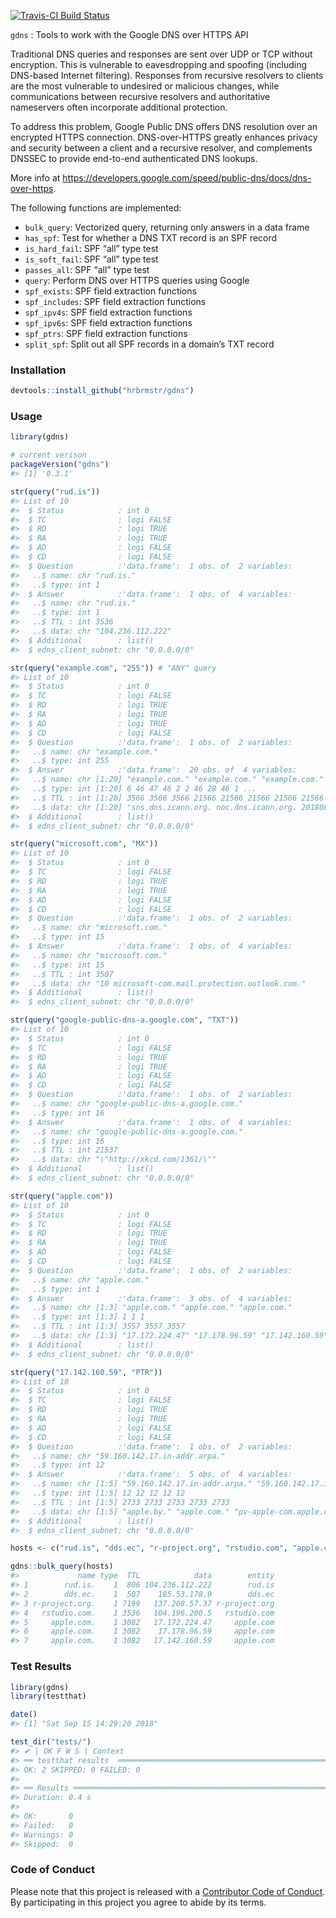 
<!-- README.md is generated from README.Rmd. Please edit that file -->

[![Travis-CI Build
Status](https://travis-ci.org/hrbrmstr/gdns.svg?branch=master)](https://travis-ci.org/hrbrmstr/gdns)

`gdns` : Tools to work with the Google DNS over HTTPS API

Traditional DNS queries and responses are sent over UDP or TCP without
encryption. This is vulnerable to eavesdropping and spoofing (including
DNS-based Internet filtering). Responses from recursive resolvers to
clients are the most vulnerable to undesired or malicious changes, while
communications between recursive resolvers and authoritative nameservers
often incorporate additional protection.

To address this problem, Google Public DNS offers DNS resolution over an
encrypted HTTPS connection. DNS-over-HTTPS greatly enhances privacy and
security between a client and a recursive resolver, and complements
DNSSEC to provide end-to-end authenticated DNS lookups.

More info at
<https://developers.google.com/speed/public-dns/docs/dns-over-https>.

The following functions are implemented:

  - `bulk_query`: Vectorized query, returning only answers in a data
    frame
  - `has_spf`: Test for whether a DNS TXT record is an SPF record
  - `is_hard_fail`: SPF “all” type test
  - `is_soft_fail`: SPF “all” type test
  - `passes_all`: SPF “all” type test
  - `query`: Perform DNS over HTTPS queries using Google
  - `spf_exists`: SPF field extraction functions
  - `spf_includes`: SPF field extraction functions
  - `spf_ipv4s`: SPF field extraction functions
  - `spf_ipv6s`: SPF field extraction functions
  - `spf_ptrs`: SPF field extraction functions
  - `split_spf`: Split out all SPF records in a domain’s TXT record

### Installation

``` r
devtools::install_github("hrbrmstr/gdns")
```

### Usage

``` r
library(gdns)

# current verison
packageVersion("gdns")
#> [1] '0.3.1'

str(query("rud.is"))
#> List of 10
#>  $ Status            : int 0
#>  $ TC                : logi FALSE
#>  $ RD                : logi TRUE
#>  $ RA                : logi TRUE
#>  $ AD                : logi FALSE
#>  $ CD                : logi FALSE
#>  $ Question          :'data.frame':  1 obs. of  2 variables:
#>   ..$ name: chr "rud.is."
#>   ..$ type: int 1
#>  $ Answer            :'data.frame':  1 obs. of  4 variables:
#>   ..$ name: chr "rud.is."
#>   ..$ type: int 1
#>   ..$ TTL : int 3536
#>   ..$ data: chr "104.236.112.222"
#>  $ Additional        : list()
#>  $ edns_client_subnet: chr "0.0.0.0/0"

str(query("example.com", "255")) # "ANY" query
#> List of 10
#>  $ Status            : int 0
#>  $ TC                : logi FALSE
#>  $ RD                : logi TRUE
#>  $ RA                : logi TRUE
#>  $ AD                : logi TRUE
#>  $ CD                : logi FALSE
#>  $ Question          :'data.frame':  1 obs. of  2 variables:
#>   ..$ name: chr "example.com."
#>   ..$ type: int 255
#>  $ Answer            :'data.frame':  20 obs. of  4 variables:
#>   ..$ name: chr [1:20] "example.com." "example.com." "example.com." "example.com." ...
#>   ..$ type: int [1:20] 6 46 47 46 2 2 46 28 46 1 ...
#>   ..$ TTL : int [1:20] 3566 3566 3566 21566 21566 21566 21566 21566 21566 21566 ...
#>   ..$ data: chr [1:20] "sns.dns.icann.org. noc.dns.icann.org. 2018080123 7200 3600 1209600 3600" "nsec 8 2 3600 1538855995 1537006806 63855 example.com. pFyGCdsJ2uw2FcRlszW1VuM6FRV1rHbBfeBmp/Jaecdth8njienGYt2k"| __truncated__ "www.example.com. A NS SOA TXT AAAA RRSIG NSEC DNSKEY" "ns 8 2 86400 1538826642 1537014006 63855 example.com. U7KJg6I3XylL5aT10B3tHw9MIV8QoHBlmzO3CwghRh4I00ZzF2IgjakMp"| __truncated__ ...
#>  $ Additional        : list()
#>  $ edns_client_subnet: chr "0.0.0.0/0"

str(query("microsoft.com", "MX"))
#> List of 10
#>  $ Status            : int 0
#>  $ TC                : logi FALSE
#>  $ RD                : logi TRUE
#>  $ RA                : logi TRUE
#>  $ AD                : logi FALSE
#>  $ CD                : logi FALSE
#>  $ Question          :'data.frame':  1 obs. of  2 variables:
#>   ..$ name: chr "microsoft.com."
#>   ..$ type: int 15
#>  $ Answer            :'data.frame':  1 obs. of  4 variables:
#>   ..$ name: chr "microsoft.com."
#>   ..$ type: int 15
#>   ..$ TTL : int 3507
#>   ..$ data: chr "10 microsoft-com.mail.protection.outlook.com."
#>  $ Additional        : list()
#>  $ edns_client_subnet: chr "0.0.0.0/0"

str(query("google-public-dns-a.google.com", "TXT"))
#> List of 10
#>  $ Status            : int 0
#>  $ TC                : logi FALSE
#>  $ RD                : logi TRUE
#>  $ RA                : logi TRUE
#>  $ AD                : logi FALSE
#>  $ CD                : logi FALSE
#>  $ Question          :'data.frame':  1 obs. of  2 variables:
#>   ..$ name: chr "google-public-dns-a.google.com."
#>   ..$ type: int 16
#>  $ Answer            :'data.frame':  1 obs. of  4 variables:
#>   ..$ name: chr "google-public-dns-a.google.com."
#>   ..$ type: int 16
#>   ..$ TTL : int 21537
#>   ..$ data: chr "\"http://xkcd.com/1361/\""
#>  $ Additional        : list()
#>  $ edns_client_subnet: chr "0.0.0.0/0"

str(query("apple.com"))
#> List of 10
#>  $ Status            : int 0
#>  $ TC                : logi FALSE
#>  $ RD                : logi TRUE
#>  $ RA                : logi TRUE
#>  $ AD                : logi FALSE
#>  $ CD                : logi FALSE
#>  $ Question          :'data.frame':  1 obs. of  2 variables:
#>   ..$ name: chr "apple.com."
#>   ..$ type: int 1
#>  $ Answer            :'data.frame':  3 obs. of  4 variables:
#>   ..$ name: chr [1:3] "apple.com." "apple.com." "apple.com."
#>   ..$ type: int [1:3] 1 1 1
#>   ..$ TTL : int [1:3] 3557 3557 3557
#>   ..$ data: chr [1:3] "17.172.224.47" "17.178.96.59" "17.142.160.59"
#>  $ Additional        : list()
#>  $ edns_client_subnet: chr "0.0.0.0/0"

str(query("17.142.160.59", "PTR"))
#> List of 10
#>  $ Status            : int 0
#>  $ TC                : logi FALSE
#>  $ RD                : logi TRUE
#>  $ RA                : logi TRUE
#>  $ AD                : logi FALSE
#>  $ CD                : logi FALSE
#>  $ Question          :'data.frame':  1 obs. of  2 variables:
#>   ..$ name: chr "59.160.142.17.in-addr.arpa."
#>   ..$ type: int 12
#>  $ Answer            :'data.frame':  5 obs. of  4 variables:
#>   ..$ name: chr [1:5] "59.160.142.17.in-addr.arpa." "59.160.142.17.in-addr.arpa." "59.160.142.17.in-addr.arpa." "59.160.142.17.in-addr.arpa." ...
#>   ..$ type: int [1:5] 12 12 12 12 12
#>   ..$ TTL : int [1:5] 2733 2733 2733 2733 2733
#>   ..$ data: chr [1:5] "apple.by." "apple.com." "pv-apple-com.apple.com." "ipad.host." ...
#>  $ Additional        : list()
#>  $ edns_client_subnet: chr "0.0.0.0/0"

hosts <- c("rud.is", "dds.ec", "r-project.org", "rstudio.com", "apple.com")

gdns::bulk_query(hosts)
#>             name type  TTL            data        entity
#> 1        rud.is.    1  806 104.236.112.222        rud.is
#> 2        dds.ec.    1  507    185.53.178.9        dds.ec
#> 3 r-project.org.    1 7199   137.208.57.37 r-project.org
#> 4   rstudio.com.    1 3536   104.196.200.5   rstudio.com
#> 5     apple.com.    1 3082   17.172.224.47     apple.com
#> 6     apple.com.    1 3082    17.178.96.59     apple.com
#> 7     apple.com.    1 3082   17.142.160.59     apple.com
```

### Test Results

``` r
library(gdns)
library(testthat)

date()
#> [1] "Sat Sep 15 14:29:20 2018"

test_dir("tests/")
#> ✔ | OK F W S | Context
#> ══ testthat results  ═════════════════════════════════════════════════════════════════════════════════════════
#> OK: 2 SKIPPED: 0 FAILED: 0
#> 
#> ══ Results ═══════════════════════════════════════════════════════════════════════════════════════════════════
#> Duration: 0.4 s
#> 
#> OK:       0
#> Failed:   0
#> Warnings: 0
#> Skipped:  0
```

### Code of Conduct

Please note that this project is released with a [Contributor Code of
Conduct](CONDUCT.md). By participating in this project you agree to
abide by its terms.
